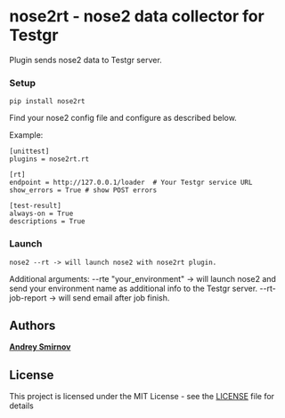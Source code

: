 # nose2rt - nose2 data collector for Testgr

Plugin sends nose2 data to Testgr server.

### Setup

```pip install nose2rt```

Find your nose2 config file and configure as described below.

Example:

```
[unittest]
plugins = nose2rt.rt

[rt]
endpoint = http://127.0.0.1/loader  # Your Testgr service URL
show_errors = True # show POST errors

[test-result]
always-on = True
descriptions = True
```
### Launch
```
nose2 --rt -> will launch nose2 with nose2rt plugin.
```
Additional arguments: 
--rte "your_environment" -> will launch nose2 and send your environment name as additional info to the Testgr server. 
--rt-job-report -> will send email after job finish.


## Authors

[**Andrey Smirnov**](https://github.com/and-sm)

## License

This project is licensed under the MIT License - see the [LICENSE](LICENSE) file for details


